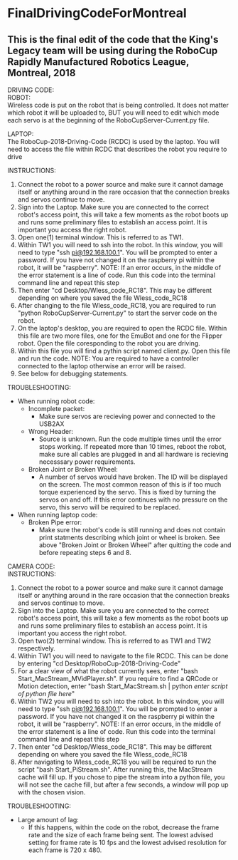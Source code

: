 # FinalDrivingCodeForMontreal
This is the final edit of the code that the King's Legacy team will be using during the RoboCup Rapidly Manufactured Robotics League, Montreal, 2018 
----------------------------------------------------------------------------------------------------------------------------
DRIVING CODE: <br />
 ROBOT: <br />
   Wireless code is put on the robot that is being controlled. It does not matter which robot it will be uploaded to, BUT you will need to edit which mode each servo is at the beginning of the RoboCupServer-Current.py file.

 LAPTOP: <br />
   The RoboCup-2018-Driving-Code (RCDC) is used by the laptop. You will need to access the file within RCDC that describes the robot you require to drive
  
 INSTRUCTIONS: <br />
   1. Connect the robot to a power source and make sure it cannot damage itself or anything around in the rare occasion that the connection breaks and servos continue to move.
   2. Sign into the Laptop. Make sure you are connected to the correct robot's access point, this will take a few moments as the robot boots up and runs some preliminary files to establish an access point. It is important you access the right robot.
   3. Open one(1) terminal window. This is referred to as TW1.
   4. Within TW1 you will need to ssh into the robot. In this window, you will need to type "ssh pi@192.168.100.1". You will be prompted to enter a password. If you have not changed it on the raspberry pi within the robot, it will be "raspberry". NOTE: If an error occurs, in the middle of the error statement is a line of code. Run this code into the terminal command line and repeat this step
   5. Then enter "cd Desktop/Wless_code_RC18". This may be different depending on where you saved the file Wless_code_RC18
   6. After changing to the file Wless_code_RC18, you are required to run "python RoboCupServer-Current.py" to start the server code on the robot.
   7. On the laptop's desktop, you are required to open the RCDC file. Within this file are two more files, one for the EmuBot and one for the Flipper robot. Open the file coresponding to the robot you are driving.
   8. Within this file you will find a pythin script named client.py. Open this file and run the code. NOTE: You are required to have a controller connected to the laptop otherwise an error will be raised.
   9. See below for debugging statements.
  
TROUBLESHOOTING: <br />
  - When running robot code: <br />
    - Incomplete packet: <br />
      - Make sure servos are recieving power and connected to the USB2AX <br />
    - Wrong Header: <br />
      - Source is unknown. Run the code multiple times until the error stops working. If repeated more than 10 times, reboot the robot, make sure all cables are plugged in and all hardware is recieving necesssary power requirements. <br />
    - Broken Joint or Broken Wheel: <br />
      - A number of servos would have broken. The ID will be displayed on the screen. The most common reason of this is if too much torque experienced by the servo. This is fixed by turning the servos on and off. If this error continues with no pressure on the servo, this servo will be required to be replaced. <br />
  - When running laptop code: <br />
    - Broken Pipe error: <br />
      - Make sure the robot's code is still running and does not contain print statments describing which joint or wheel is broken. See above "Broken Joint or Broken Wheel" after quitting the code and before repeating steps 6 and 8. <br />
 

CAMERA CODE: <br />
 INSTRUCTIONS: <br />
 
   1. Connect the robot to a power source and make sure it cannot damage itself or anything around in the rare occasion that the connection breaks and servos continue to move.
   2. Sign into the Laptop. Make sure you are connected to the correct robot's access point, this will take a few moments as the robot boots up and runs some preliminary files to establish an access point. It is important you access the right robot.
   3. Open two(2) terminal window. This is referred to as TW1 and TW2 respectively.
   4. Within TW1 you will need to navigate to the file RCDC. This can be done by entering "cd Desktop/RoboCup-2018-Driving-Code"
   5. For a clear view of what the robot currently sees, enter "bash Start_MacStream_MVidPlayer.sh". If you require to find a QRCode or Motion detection, enter "bash Start_MacStream.sh | python *enter script of python file here*"
   6. Within TW2 you will need to ssh into the robot. In this window, you will need to type "ssh pi@192.168.100.1". You will be prompted to enter a password. If you have not changed it on the raspberry pi within the robot, it will be "raspberry". NOTE: If an error occurs, in the middle of the error statement is a line of code. Run this code into the terminal command line and repeat this step
   7. Then enter "cd Desktop/Wless_code_RC18". This may be different depending on where you saved the file Wless_code_RC18
   8. After navigating to Wless_code_RC18 you will be required to run the script "bash Start_PiStream.sh". After running this, the MacStream cache will fill up. If you chose to pipe the stream into a python file, you will not see the cache fill, but after a few seconds, a window will pop up with the chosen vision.
   
 TROUBLESHOOTING: <br />
   - Large amount of lag: <br />
     - If this happens, within the code on the robot, decrease the frame rate and the size of each frame being sent. The lowest advised setting for frame rate is 10 fps and the lowest advised resolution for each frame is 720 x 480. <br />
   
